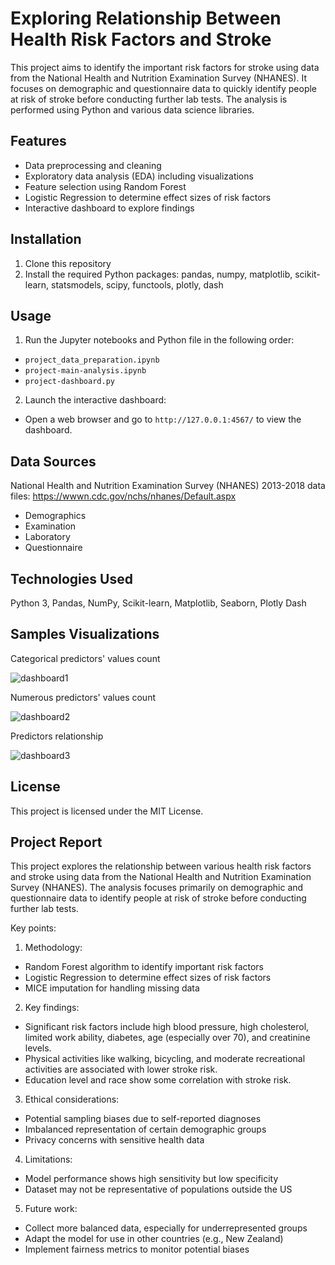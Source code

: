 # Exploring Relationship Between Health Risk Factors and Stroke

This project aims to identify the important risk factors for stroke using data from the National Health and Nutrition Examination Survey (NHANES). It focuses on demographic and questionnaire data to quickly identify people at risk of stroke before conducting further lab tests. The analysis is performed using Python and various data science libraries.

## Features

- Data preprocessing and cleaning
- Exploratory data analysis (EDA) including visualizations 
- Feature selection using Random Forest
- Logistic Regression to determine effect sizes of risk factors
- Interactive dashboard to explore findings

## Installation

1. Clone this repository
2. Install the required Python packages: pandas, numpy, matplotlib, scikit-learn, statsmodels, scipy, functools, plotly, dash


## Usage

1. Run the Jupyter notebooks and Python file in the following order:
- `project_data_preparation.ipynb`
- `project-main-analysis.ipynb` 
- `project-dashboard.py`

2. Launch the interactive dashboard:
- Open a web browser and go to `http://127.0.0.1:4567/` to view the dashboard.

## Data Sources
National Health and Nutrition Examination Survey (NHANES) 2013-2018 data files: https://wwwn.cdc.gov/nchs/nhanes/Default.aspx
- Demographics
- Examination
- Laboratory
- Questionnaire

## Technologies Used

Python 3, Pandas, NumPy, Scikit-learn, Matplotlib, Seaborn, Plotly Dash

## Samples Visualizations

Categorical predictors' values count

![dashboard1](https://github.com/user-attachments/assets/437c1802-c263-41ef-8764-0d64bd995230)

Numerous predictors' values count

![dashboard2](https://github.com/user-attachments/assets/0b037526-b5fc-4a31-b2f5-8864070cfa70)

Predictors relationship

![dashboard3](https://github.com/user-attachments/assets/bdaf9829-afa1-46ae-b5bd-158e6b49cdf5)

## License

This project is licensed under the MIT License.

## Project Report

This project explores the relationship between various health risk factors and stroke using data from the National Health and Nutrition Examination Survey (NHANES). The analysis focuses primarily on demographic and questionnaire data to identify people at risk of stroke before conducting further lab tests.

Key points:

1. Methodology:

* Random Forest algorithm to identify important risk factors
* Logistic Regression to determine effect sizes of risk factors
* MICE imputation for handling missing data

2. Key findings:

* Significant risk factors include high blood pressure, high cholesterol, limited work ability, diabetes, age (especially over 70), and creatinine levels.
* Physical activities like walking, bicycling, and moderate recreational activities are associated with lower stroke risk.
* Education level and race show some correlation with stroke risk.

3. Ethical considerations:

* Potential sampling biases due to self-reported diagnoses
* Imbalanced representation of certain demographic groups
* Privacy concerns with sensitive health data

4. Limitations:

* Model performance shows high sensitivity but low specificity
* Dataset may not be representative of populations outside the US

5. Future work:

* Collect more balanced data, especially for underrepresented groups
* Adapt the model for use in other countries (e.g., New Zealand)
* Implement fairness metrics to monitor potential biases
